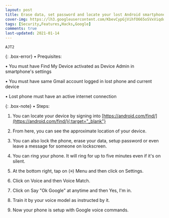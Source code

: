 ```yaml
---
layout: post
title: Erase data, set password and locate your lost Android smartphone - Find My Device
cover-img: https://lh3.googleusercontent.com/KbevCypGjVihfO665oSVxViqddZTL2Gh9bGr7X7noeDs0wcN6FCjkdm3tYl2hsXV_tebUhcuVe66Q4-X4fv84yzPRsMSnZgKmCez1YGxmTtK26bx2LvmEgxQ9BKaqTE2ZlxkfR8-8Q=w2400
tags: [Security,Features,Hacks,Google]
comments: true
last-updated: 2021-01-14
---
```


``AJT2``

{: .box-error}
• Prequisites:

• You must have Find My Device activated as Device Admin in smartphone's settings

• You must have same Gmail account logged in lost phone and current device

• Lost phone must have an active internet connection


{: .box-note}
• Steps:


1. You can locate your device by signing into [https://android.com/find/](https://android.com/find/){:target="_blank"}

2. From here, you can see the approximate location of your device.

3. You can also lock the phone, erase your data, setup password or even leave a message for someone on lockscreen.

4. You can ring your phone. It will ring for up to five minutes even if it's on silent. 

5. At the bottom right, tap on (≡) Menu and then click on Settings.

6. Click on Voice and then Voice Match.

7. Click on Say "Ok Google" at anytime and then Yes, I'm in.

8. Train it by your voice model as instructed by it.

9. Now your phone is setup with Google voice commands.
